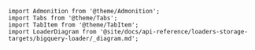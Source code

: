 ```mdx-code-block
import Admonition from '@theme/Admonition';
import Tabs from '@theme/Tabs';
import TabItem from '@theme/TabItem';
import LoaderDiagram from '@site/docs/api-reference/loaders-storage-targets/bigquery-loader/_diagram.md';
```

<Tabs groupId="cloud" queryString lazy>
  <TabItem value="aws" label="AWS">
    <LoaderDiagram {...props} stream="Kinesis" cloud="AWS"/>
  </TabItem>
  <TabItem value="gcp" label="GCP">
    <LoaderDiagram {...props} stream="Pub/Sub" cloud="GCP"/>
  </TabItem>
  <TabItem value="azure" label="Azure">
    <LoaderDiagram {...props} stream="Kafka" cloud="Azure"/>
  </TabItem>
</Tabs>
